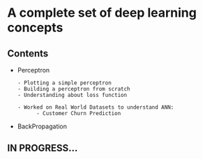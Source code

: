 <h1>A complete set of deep learning concepts</h1>

<h2>Contents</h2>

- Perceptron

      - Plotting a simple perceptron
      - Building a perceptron from scratch
      - Understanding about loss function

      - Worked on Real World Datasets to understand ANN:
            - Customer Churn Prediction

- BackPropagation

<h2>IN PROGRESS...</h2>
